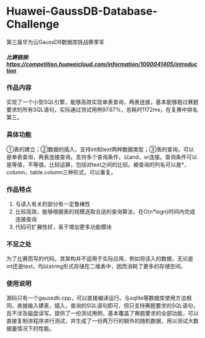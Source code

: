 # Huawei-GaussDB-Database-Challenge
第三届华为云GaussDB数据库挑战赛季军
##### 比赛链接: https://competition.huaweicloud.com/information/1000041405/introduction

### 作品内容
实现了一个小型SQL引擎，能够高效实现单表查询，两表连接，基本能够跑过赛题要求的所有SQL语句，实际通过测试用例97.67%，总耗时1172ms，在复赛中排名第三。


### 具体功能
①表的建立；②数据的插入，支持int和text两种数据类型；③表的查询，可以是单表查询，两表连接查询。支持多个查询条件，以and，or连接。查询条件可以是等值，不等值，比较运算，包括对text之间的比较。被查询的列名可以是*，column，table.column三种形式，可以重复。


### 作品特点
1. 与读入有关的部分有一定鲁棒性
2. 比较高效，能够根据表的规模选取合适的查询算法，在O(n*logn)时间内完成连接查询
3. 代码可扩展性好，易于增加更多功能模块


### 不足之处
为了比赛而写的代码，其架构并不适用于实际应用，例如将读入的数据，无论是int还是text，均以string形式存储在二维表中，因而消耗了更多的存储空间。


### 使用说明
源码只有一个gaussdb.cpp，可以直接编译运行。与sqlite等数据库使用方法相同，直接输入建表，插入，查询的SQL语句即可，但只支持赛题要求的SQL语句，且不涉及磁盘读写。提供了一份测试用例，基本覆盖了赛题要求的全部功能，可以直接复制进程序进行测试，并生成了一份两万行的额外的随机数据，用以测试大数据量情况下的性能。

